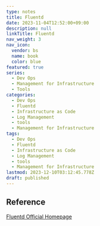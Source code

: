```yaml
---
type: notes
title: Fluentd
date: 2023-11-04T12:52:00+09:00
description: null
linkTitle: Fluentd
nav_weight: 3
nav_icon:
  vendor: bs
  name: book
  color: blue
featured: true
series:
  - Dev Ops
  - Management for Infrastructure
  - Tools
categories:
  - Dev Ops
  - Fluentd
  - Infrastructure as Code
  - Log Management
  - tools
  - Management for Infrastructure
tags:
  - Dev Ops
  - Fluentd
  - Infrastructure as Code
  - Log Management
  - tools
  - Management for Infrastructure
lastmod: 2023-12-10T03:12:45.778Z
draft: published
---
```


## Reference

[Fluentd Official Homepage](https://www.fluentd.org/)
